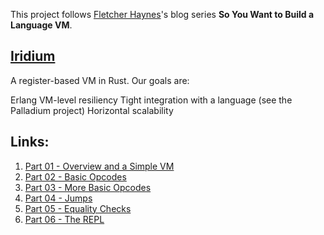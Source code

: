 This project follows [Fletcher Haynes](https://github.com/fhaynes)'s blog series **So You Want to Build a Language VM**.


## [Iridium](https://github.com/fhaynes/iridium)
A register-based VM in Rust. Our goals are:

Erlang VM-level resiliency
Tight integration with a language (see the Palladium project)
Horizontal scalability


## Links:
1. [Part 01 - Overview and a Simple VM](https://blog.subnetzero.io/post/building-language-vm-part-01/)
2. [Part 02 - Basic Opcodes](https://blog.subnetzero.io/post/building-language-vm-part-02/)
3. [Part 03 - More Basic Opcodes](https://blog.subnetzero.io/post/building-language-vm-part-03/)
4. [Part 04 - Jumps](https://blog.subnetzero.io/post/building-language-vm-part-04/)
5. [Part 05 - Equality Checks](https://blog.subnetzero.io/post/building-language-vm-part-05/)
6. [Part 06 - The REPL](https://blog.subnetzero.io/post/building-language-vm-part-06/)

